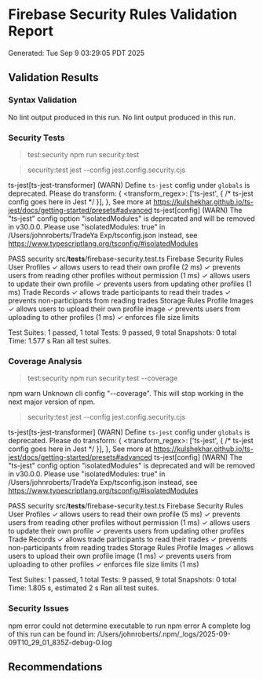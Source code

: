 # Firebase Security Rules Validation Report
Generated: Tue Sep  9 03:29:05 PDT 2025

## Validation Results

### Syntax Validation
No lint output produced in this run.
No lint output produced in this run.

### Security Tests

> test:security
> npm run security:test


> security:test
> jest --config jest.config.security.cjs

ts-jest[ts-jest-transformer] (WARN) Define `ts-jest` config under `globals` is deprecated. Please do
transform: {
    <transform_regex>: ['ts-jest', { /* ts-jest config goes here in Jest */ }],
},
See more at https://kulshekhar.github.io/ts-jest/docs/getting-started/presets#advanced
ts-jest[config] (WARN) 
    The "ts-jest" config option "isolatedModules" is deprecated and will be removed in v30.0.0. Please use "isolatedModules: true" in /Users/johnroberts/TradeYa Exp/tsconfig.json instead, see https://www.typescriptlang.org/tsconfig/#isolatedModules
  
PASS security src/__tests__/firebase-security.test.ts
  Firebase Security Rules
    User Profiles
      ✓ allows users to read their own profile (2 ms)
      ✓ prevents users from reading other profiles without permission (1 ms)
      ✓ allows users to update their own profile
      ✓ prevents users from updating other profiles (1 ms)
    Trade Records
      ✓ allows trade participants to read their trades
      ✓ prevents non-participants from reading trades
    Storage Rules
      Profile Images
        ✓ allows users to upload their own profile image
        ✓ prevents users from uploading to other profiles (1 ms)
        ✓ enforces file size limits

Test Suites: 1 passed, 1 total
Tests:       9 passed, 9 total
Snapshots:   0 total
Time:        1.577 s
Ran all test suites.

### Coverage Analysis

> test:security
> npm run security:test --coverage

npm warn Unknown cli config "--coverage". This will stop working in the next major version of npm.

> security:test
> jest --config jest.config.security.cjs

ts-jest[ts-jest-transformer] (WARN) Define `ts-jest` config under `globals` is deprecated. Please do
transform: {
    <transform_regex>: ['ts-jest', { /* ts-jest config goes here in Jest */ }],
},
See more at https://kulshekhar.github.io/ts-jest/docs/getting-started/presets#advanced
ts-jest[config] (WARN) 
    The "ts-jest" config option "isolatedModules" is deprecated and will be removed in v30.0.0. Please use "isolatedModules: true" in /Users/johnroberts/TradeYa Exp/tsconfig.json instead, see https://www.typescriptlang.org/tsconfig/#isolatedModules
  
PASS security src/__tests__/firebase-security.test.ts
  Firebase Security Rules
    User Profiles
      ✓ allows users to read their own profile (5 ms)
      ✓ prevents users from reading other profiles without permission (1 ms)
      ✓ allows users to update their own profile
      ✓ prevents users from updating other profiles
    Trade Records
      ✓ allows trade participants to read their trades
      ✓ prevents non-participants from reading trades
    Storage Rules
      Profile Images
        ✓ allows users to upload their own profile image (1 ms)
        ✓ prevents users from uploading to other profiles
        ✓ enforces file size limits (1 ms)

Test Suites: 1 passed, 1 total
Tests:       9 passed, 9 total
Snapshots:   0 total
Time:        1.805 s, estimated 2 s
Ran all test suites.

### Security Issues
npm error could not determine executable to run
npm error A complete log of this run can be found in: /Users/johnroberts/.npm/_logs/2025-09-09T10_29_01_835Z-debug-0.log

## Recommendations

